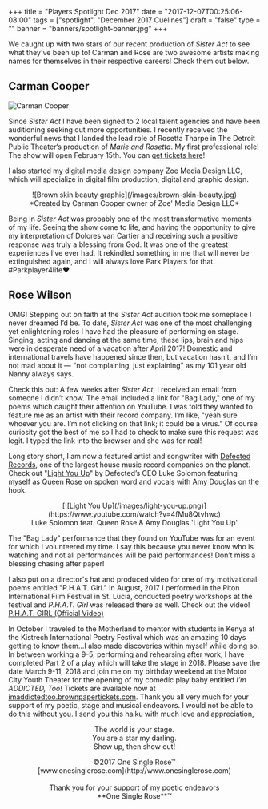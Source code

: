+++
title = "Players Spotlight Dec 2017"
date = "2017-12-07T00:25:06-08:00"
tags = ["spotlight", "December 2017 Cuelines"]
draft = "false"
type = ""
banner = "banners/spotlight-banner.jpg"
+++

We caught up with two stars of our recent production of *Sister Act* to see what they've been up to! Carman and Rose are two awesome artists making names for themselves in their respective careers! Check them out below.

## Carman Cooper
![Carman Cooper](/images/carman.jpg)

Since *Sister Act* I have been signed to 2 local talent agencies and have been auditioning seeking out more opportunities. I recently received the wonderful news that I landed the lead role of Rosetta Tharpe in The Detroit Public Theater‘s production of *Marie and Rosetta*. My first professional role! The show will open February 15th. You can [get tickets here](https://www.dso.org/ShowEventsView.aspx?id=4345&prod=4344)!

I also started my digital media design company Zoe Media Design LLC, which will specialize in digital film production, digital and graphic design.
<center>![Brown skin beauty graphic](/images/brown-skin-beauty.jpg)<br>
*Created by Carman Cooper owner of Zoe' Media Design LLC*</center>

Being in *Sister Act* was probably one of the most transformative moments of my life. Seeing the show come to life, and having the opportunity to give my interpretation of Dolores van Cartier and receiving such a positive response was truly a blessing from God. It was one of the greatest experiences I’ve ever had. It rekindled something in me that will never be extinguished again, and I will always love Park Players for that. #Parkplayer4life❤️

## Rose Wilson

OMG! Stepping out on faith at the *Sister Act* audition took me someplace I never dreamed I’d be. To date, *Sister Act* was one of the most challenging yet enlightening roles I have had the pleasure of performing on stage. Singing, acting and dancing at the same time, these lips, brain and hips were in desperate need of a vacation after April 2017! Domestic and international travels have happened since then, but vacation hasn’t, and I’m not mad about it — "not complaining, just explaining" as my 101 year old Nanny always says.

Check this out: A few weeks after *Sister Act*, I received an email from someone I didn’t know. The email included a link for "Bag Lady," one of my poems which caught their attention on YouTube. I was told they wanted to feature me as an artist with their record company. I’m like, "yeah sure whoever you are. I’m not clicking on that link; it could be a virus." Of course curiosity got the best of me so I had to check to make sure this request was legit. I typed the link into the browser and she was for real!

Long story short, I am now a featured artist and songwriter with [Defected Records](http://defected.com/), one of the largest house music record companies on the planet. Check out "[Light You Up](https://www.youtube.com/watch?v=4fMu8Qtvhwc)" by Defected’s CEO Luke Solomon featuring myself as Queen Rose on spoken word and vocals with Amy Douglas on the hook.

<center>[![Light You Up](/images/light-you-up.png)](https://www.youtube.com/watch?v=4fMu8Qtvhwc)<br>Luke Solomon feat. Queen Rose & Amy Douglas 'Light You Up'</center>

The "Bag Lady" performance that they found on YouTube was for an event for which I volunteered my time. I say this because you never know who is watching and not all performances will be paid performances! Don’t miss a blessing chasing after paper!

I also put on a director's hat and produced video for one of my motivational poems entitled "P.H.A.T. Girl." In August, 2017 I performed in the Piton International Film Festival in St. Lucia, conducted poetry workshops at the festival and *P.H.A.T. Girl* was released there as well. Check out the video! [P.H.A.T. GIRL (Official Video)](https://youtu.be/F_g6lNalcPk)

In October I traveled to the Motherland to mentor with students in Kenya at the Kistrech International Poetry Festival which was an amazing 10 days getting to know them...I also made discoveries within myself while doing so. In between working a 9-5, performing and rehearsing after work, I have completed Part 2 of a play which will take the stage in 2018. Please save the date March 9-11, 2018 and join me on my birthday weekend at the Motor City Youth Theater for the opening of my comedic play baby entitled *I’m ADDICTED, Too!* Tickets are available now at [imaddictedtoo.brownpapertickets.com](http://imaddictedtoo.brownpapertickets.com). Thank you all very much for your support of my poetic, stage and musical endeavors. I would not be able to do this without you. I send you this haiku with much love and appreciation,

<center><p>
The world is your stage.<br>
You are a star my darling.<br>
Show up, then show out!<br></p>
©2017
One Single Rose™<br>
[www.onesinglerose.com](http://www.onesinglerose.com)<br><br>
Thank you for your support of my poetic endeavors<br>
**One Single Rose**™
</center>
